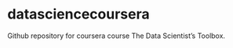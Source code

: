 datasciencecoursera
===================

Github repository for coursera course The Data Scientist’s Toolbox.
